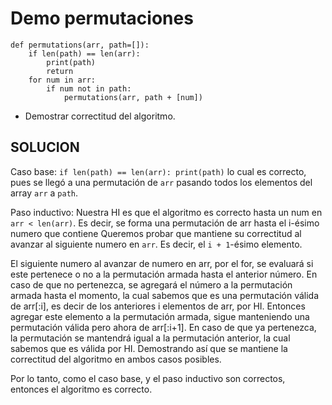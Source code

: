 # Demo permutaciones

```(Python)
def permutations(arr, path=[]):
    if len(path) == len(arr):
        print(path)
        return
    for num in arr:
        if num not in path:
            permutations(arr, path + [num])
```

- Demostrar correctitud del algoritmo.

## SOLUCION

Caso base:
    `if len(path) == len(arr): print(path)` lo cual es correcto, pues se llegó a una permutación de `arr` pasando todos los elementos del array `arr` a `path`.

Paso inductivo:
    Nuestra HI es que el algoritmo es correcto hasta un num en `arr < len(arr)`. Es decir, se forma una permutación de arr hasta el i-ésimo numero que contiene
Queremos probar que mantiene su correctitud al avanzar al siguiente numero en `arr`. Es decir, el `i + 1`-ésimo elemento.

El siguiente numero al avanzar de numero en arr, por el for, se evaluará si este pertenece o no a la permutación armada hasta el anterior número.
En caso de que no pertenezca, se agregará el número a la permutación armada hasta el momento, la cual sabemos que es una permutación válida de arr[:i], es decir de los anteriores i elementos de arr, por HI. Entonces agregar este elemento a la permutación armada, sigue manteniendo una permutación válida pero ahora de arr[:i+1].
En caso de que ya pertenezca, la permutación se mantendrá igual a la permutación anterior, la cual sabemos que es válida por HI.
Demostrando así que se mantiene la correctitud del algoritmo en ambos casos posibles.

Por lo tanto, como el caso base, y el paso inductivo son correctos, entonces el algoritmo es correcto.
